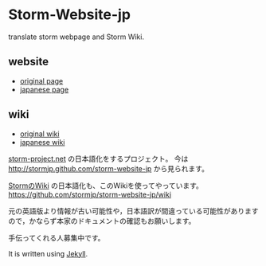 # Storm-Website-jp

translate storm webpage and Storm Wiki.

## website

* [original page](htttp://storm-project.net)
* [japanese page](http://stormjp.github.com/storm-website-jp)

## wiki

* [original wiki](https://github.com/nathanmarz/storm/wiki/)
* [japanese wiki](https://github.com/stormjp/storm-website-jp/wiki)

[storm-project.net](htttp://storm-project.net) の日本語化をするプロジェクト。
今は http://stormjp.github.com/storm-website-jp から見られます。

[StormのWiki](https://github.com/nathanmarz/storm/wiki/) の日本語化も、このWikiを使ってやっています。
https://github.com/stormjp/storm-website-jp/wiki

元の英語版より情報が古い可能性や，日本語訳が間違っている可能性がありますので，かならず本家のドキュメントの確認もお願いします。

手伝ってくれる人募集中です。

It is written using [Jekyll](https://github.com/mojombo/jekyll).
